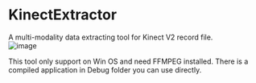 # KinectExtractor
A multi-modality data extracting tool for Kinect V2 record file.  
![image](https://user-images.githubusercontent.com/34243204/109804311-115c5a80-7c5d-11eb-87a4-5ebd00a0c652.png)

This tool only support on Win OS and need FFMPEG installed.
There is a compiled application in Debug folder you can use directly.
